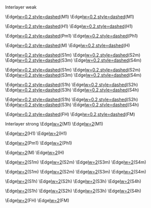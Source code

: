 Interlayer weak

\Edge[lw=0.2,style=dashed](B)(M1)
\Edge[lw=0.2,style=dashed](A)(M1)


\Edge[lw=0.2,style=dashed](C)(H1)
\Edge[lw=0.2,style=dashed](D)(H1)

\Edge[lw=0.2,style=dashed](M1)(Pm1)
\Edge[lw=0.2,style=dashed](H1)(Ph1)

\Edge[lw=0.2,style=dashed](Pm1)(M)
\Edge[lw=0.2,style=dashed](Ph1)(H)

\Edge[lw=0.2,style=dashed](SM)(S1m)
\Edge[lw=0.2,style=dashed](SM)(S2m)
\Edge[lw=0.2,style=dashed](SM)(S3m)
\Edge[lw=0.2,style=dashed](SM)(S4m)

\Edge[lw=0.2,style=dashed](M)(S1m)
\Edge[lw=0.2,style=dashed](M)(S2m)
\Edge[lw=0.2,style=dashed](M)(S3m)
\Edge[lw=0.2,style=dashed](M)(S4m)


\Edge[lw=0.2,style=dashed](H)(S1h)
\Edge[lw=0.2,style=dashed](H)(S2h)
\Edge[lw=0.2,style=dashed](H)(S3h)
\Edge[lw=0.2,style=dashed](H)(S4h)

\Edge[lw=0.2,style=dashed](SH)(S1h)
\Edge[lw=0.2,style=dashed](SH)(S2h)
\Edge[lw=0.2,style=dashed](SH)(S3h)
\Edge[lw=0.2,style=dashed](SH)(S4h)

\Edge[lw=0.2,style=dashed](SH)(FH)
\Edge[lw=0.2,style=dashed](SM)(FM)


Interlayer strong
\Edge[lw=2](B)(M1)
\Edge[lw=2](A)(M1)


\Edge[lw=2](C)(H1)
\Edge[lw=2](D)(H1)

\Edge[lw=2](M1)(Pm1)
\Edge[lw=2](H1)(Ph1)

\Edge[lw=2](Pm1)(M)
\Edge[lw=2](Ph1)(H)

\Edge[lw=2](SM)(S1m)
\Edge[lw=2](SM)(S2m)
\Edge[lw=2](SM)(S3m)
\Edge[lw=2](SM)(S4m)

\Edge[lw=2](M)(S1m)
\Edge[lw=2](M)(S2m)
\Edge[lw=2](M)(S3m)
\Edge[lw=2](M)(S4m)


\Edge[lw=2](H)(S1h)
\Edge[lw=2](H)(S2h)
\Edge[lw=2](H)(S3h)
\Edge[lw=2](H)(S4h)

\Edge[lw=2](SH)(S1h)
\Edge[lw=2](SH)(S2h)
\Edge[lw=2](SH)(S3h)
\Edge[lw=2](SH)(S4h)

\Edge[lw=2](SH)(FH)
\Edge[lw=2](SM)(FM)
